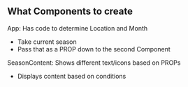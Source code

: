 ## What Components to create

App: Has code to determine Location and Month
- Take current season
- Pass that as a PROP down to the second Component

SeasonContent: Shows different text/icons based on PROPs
- Displays content based on conditions
